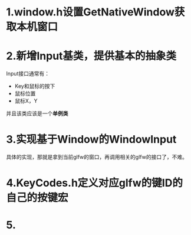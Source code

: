 # 1.window.h设置GetNativeWindow获取本机窗口

# 2.新增Input基类，提供基本的抽象类
Input接口通常有：
+ Key和鼠标的按下
+ 鼠标位置
+ 鼠标X，Y

并且该类应该是一个**单例类**


# 3.实现基于Window的WindowInput
具体的实现，那就是拿到当前glfw的窗口，再调用相关的glfw的接口了，不难。


# 4.KeyCodes.h定义对应glfw的键ID的自己的按键宏


# 5.
